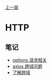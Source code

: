 
[上一层](../)

# HTTP

## 笔记

* [options 请求相关](./options请求相关)
* [axios 跨域问题](./axios跨域问题)
* [了解跨域](./了解跨域)